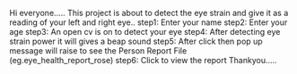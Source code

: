 Hi everyone.....
This project is about to detect the eye strain and give it as a reading of your left and right eye..
step1: Enter your name
step2: Enter your age
step3: An open cv is on to detect your eye 
step4: After detecting eye strain power it will gives a beap sound
step5: After click then pop up message will raise to see the Person Report File (eg.eye_health_report_rose)
step6: Click to view the report
Thankyou.....
